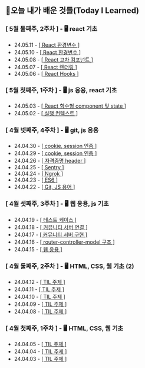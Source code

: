 ## 🚀오늘 내가 배운 것들(Today I Learned)

### [ 5월 둘째주, 2주차 ] - 🖥️ react 기초

- 24.05.11 - <a href="https://github.com/100-hours-a-week/erica-til/blob/main/May/2024-05-11.md">[ React 환경변수 ]</a>
- 24.05.10 - <a href="https://github.com/100-hours-a-week/erica-til/blob/main/May/2024-05-10.md">[ React 환경변수 ]</a>
- 24.05.08 - <a href="https://github.com/100-hours-a-week/erica-til/blob/main/May/2024-05-08.md">[ React 고차 컴포넌트 ]</a>
- 24.05.07 - <a href="https://github.com/100-hours-a-week/erica-til/blob/main/May/2024-05-07.md">[ React 렌더링 ]</a>
- 24.05.06 - <a href="https://github.com/100-hours-a-week/erica-til/blob/main/May/2024-05-06.md">[ React Hooks ]</a>

### [ 5월 첫째주, 1주차 ] - 🖥️ js 응용, react 기초

- 24.05.03 - <a href="https://github.com/100-hours-a-week/erica-til/blob/main/May/2024-05-03.md">[ React 함수형 component 및 state ]</a>
- 24.05.02 - <a href="https://github.com/100-hours-a-week/erica-til/blob/main/May/2024-05-02.md">[ 실행 컨텍스트 ]</a>

### [ 4월 넷째주, 4주차 ] - 🖥️ git, js 응용

- 24.04.30 - <a href="https://github.com/100-hours-a-week/erica-til/blob/main/April/2024-04-30.md">[ cookie, session 인증 ]</a>
- 24.04.29 - <a href="https://github.com/100-hours-a-week/erica-til/blob/main/April/2024-04-29.md">[ cookie, session 인증 ]</a>
- 24.04.26 - <a href="https://github.com/100-hours-a-week/erica-til/blob/main/April/2024-04-26.md">[ 자격증명 header ]</a>
- 24.04.25 - <a href="https://github.com/100-hours-a-week/erica-til/blob/main/April/2024-04-25.md">[ Sentry ]</a>
- 24.04.24 - <a href="https://github.com/100-hours-a-week/erica-til/blob/main/April/2024-04-24.md">[ Ngrok ]</a>
- 24.04.23 - <a href="https://github.com/100-hours-a-week/erica-til/blob/main/April/2024-04-23.md">[ ES6 ]</a>
- 24.04.22 - <a href="https://github.com/100-hours-a-week/erica-til/blob/main/April/2024-04-22.md">[ Git, JS 용어 ]</a>

### [ 4월 셋째주, 3주차 ] - 🖥️ 웹 응용, js 기초

- 24.04.19 - <a href="https://github.com/100-hours-a-week/erica-til/blob/main/April/2024-04-19.md">[ 테스트 케이스 ]</a>
- 24.04.18 - <a href="https://github.com/100-hours-a-week/erica-til/blob/main/April/2024-04-18.md">[ 커뮤니티 서버 연결 ]</a>
- 24.04.17 - <a href="https://github.com/100-hours-a-week/erica-til/blob/main/April/2024-04-17.md">[ 커뮤니티 서버 구현 ]</a>
- 24.04.16 - <a href="https://github.com/100-hours-a-week/erica-til/blob/main/April/2024-04-16.md">[ router-controller-model 구조 ]</a>
- 24.04.15 - <a href="https://github.com/100-hours-a-week/erica-til/blob/main/April/2024-04-15.md">[ 웹 응용 ]</a>

### [ 4월 둘째주, 2주차 ] - 🖥️ HTML, CSS, 웹 기초 (2)

- 24.04.12 - <a href="https://github.com/100-hours-a-week/erica-til/blob/main/April/2024-04-12.md">[ TIL 주제 ]</a>
- 24.04.11 - <a href="https://github.com/100-hours-a-week/erica-til/blob/main/April/2024-04-11.md">[ TIL 주제 ]</a>
- 24.04.10 - <a href="https://github.com/100-hours-a-week/erica-til/blob/main/April/2024-04-10.md">[ TIL 주제 ]</a>
- 24.04.09 - <a href="https://github.com/100-hours-a-week/erica-til/blob/main/April/2024-04-09.md">[ TIL 주제 ]</a>
- 24.04.08 - <a href="https://github.com/100-hours-a-week/erica-til/blob/main/April/2024-04-08.md">[ TIL 주제 ]</a>

### [ 4월 첫째주, 1주차 ] - 🖥️ HTML, CSS, 웹 기초

- 24.04.05 - <a href="https://github.com/100-hours-a-week/erica-til/blob/main/April/2024-04-05.md">[ TIL 주제 ]</a>
- 24.04.04 - <a href="https://github.com/100-hours-a-week/erica-til/blob/main/April/2024-04-04.md">[ TIL 주제 ]</a>
- 24.04.03 - <a href="https://github.com/100-hours-a-week/erica-til/blob/main/April/2024-04-03.md">[ TIL 주제 ]</a>
